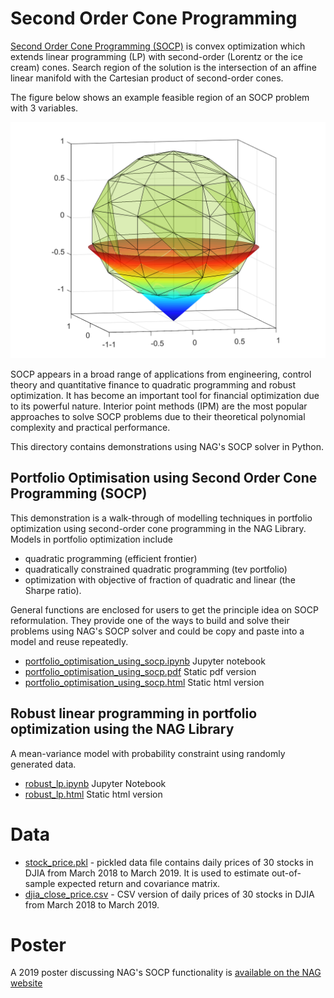 # Second Order Cone Programming

[Second Order Cone Programming (SOCP)](https://en.wikipedia.org/wiki/Second-order_cone_programming) is convex optimization which extends linear programming (LP) with second-order (Lorentz or the ice cream) cones. Search region of the solution is the intersection of an affine
linear manifold with the Cartesian product of second-order cones. 

The figure below shows an example feasible region of an SOCP problem with 3 variables.

![SOCP Example](./data/socp_illus.png)

SOCP appears in a broad range of applications from engineering, control theory and quantitative finance to quadratic programming
and robust optimization. It has become an important tool for financial optimization due to its powerful nature. Interior point
methods (IPM) are the most popular approaches to solve SOCP problems due to their theoretical polynomial complexity and practical performance.

This directory contains demonstrations using NAG's SOCP solver in Python.

## Portfolio Optimisation using Second Order Cone Programming (SOCP)

This demonstration is a walk-through of modelling techniques in portfolio optimization using second-order cone programming in the NAG Library. Models in portfolio optimization include

* quadratic programming (efficient frontier)
* quadratically constrained quadratic programming (tev portfolio)
* optimization with objective of fraction of quadratic and linear (the Sharpe ratio).

General functions are enclosed for users to get the principle idea on SOCP reformulation. They provide one of the ways to build and solve their problems using NAG's SOCP solver and could be copy and paste into a model and reuse repeatedly.

* [portfolio_optimisation_using_socp.ipynb](./portfolio_optimisation_using_socp.ipynb)  Jupyter notebook
* [portfolio_optimisation_using_socp.pdf](./static/portfolio_optimisation_using_socp.pdf)  Static pdf version
* [portfolio_optimisation_using_socp.html](./static/portfolio_optimisation_using_socp.html)  Static html version

## Robust linear programming in portfolio optimization using the NAG Library 

A mean-variance model with probability constraint using randomly generated data.

* [robust_lp.ipynb](./robust_lp.ipynb) Jupyter Notebook
* [robust_lp.html](./static/robust_lp.html) Static html version

# Data

* [stock_price.pkl](./data/stock_price.pkl) - pickled data file contains daily prices of 30 stocks in DJIA from March 2018 to March 2019. It is used to estimate out-of-sample expected return and covariance matrix.
* [djia_close_price.csv](./data/djia_close_price.csv) - CSV version of daily prices of 30 stocks in DJIA from March 2018 to March 2019.

# Poster 

A 2019 poster discussing NAG's SOCP functionality is [available on the NAG website](https://www.nag.com/market/posters/socp.pdf) 
